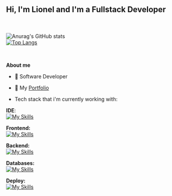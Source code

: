 ## <p>Hi, I'm Lionel and I'm a Fullstack Developer</p>

<br/>

![Anurag's GitHub stats](https://github-readme-stats.vercel.app/api?username=lioarce01&show_icons=true&theme=radical) <br/>
[![Top Langs](https://github-readme-stats.vercel.app/api/top-langs/?username=lioarce01&theme=radical)](https://github.com/anuraghazra/github-readme-stats)

<br/>

**About me**
- 💼 Software Developer
- <p>🎨 My <a href="https://lionelarce-portfolio.vercel.app">Portfolio</a></p>
- Tech stack that i'm currently working with:

**IDE**: <br/>
[![My Skills](https://skillicons.dev/icons?i=vscode)](https://skillicons.dev)

**Frontend:** <br/>
[![My Skills](https://skillicons.dev/icons?i=html,css,js,ts,react,redux,nextjs,vite,tailwind,materialui,bootstrap,styledcomponents,chakraui)](https://skillicons.dev)

**Backend:** <br/>
[![My Skills](https://skillicons.dev/icons?i=nodejs,express,prisma)](https://skillicons.dev)

**Databases:** <br/>
[![My Skills](https://skillicons.dev/icons?i=postgres,mongodb)](https://skillicons.dev)

**Deploy:** <br/>
[![My Skills](https://skillicons.dev/icons?i=heroku,vercel)](https://skillicons.dev)
